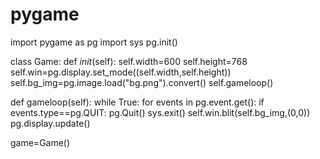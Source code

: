 # pygame
import pygame as pg 
import sys
pg.init()

class Game:
    def _init_(self):
        self.width=600
        self.height=768
self.win=pg.display.set_mode((self.width,self.height))
self.bg_img=pg.image.load("bg.png").convert()
        self.gameloop()
    
def gameloop(self):
        while True:
            for events in    pg.event.get():
            if events.type==pg.QUIT:
                    pg.Quit()
                    sys.exit()
self.win.blit(self.bg_img,(0,0))
pg.display.update()
            
game=Game()
